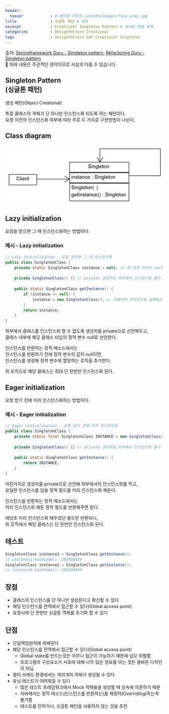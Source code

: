 ```yaml
---
header:
  teaser            : # 썸네일 이미지 /assets/images/face_army.jpg
title               : 싱글톤 패턴 # 제목
excerpt             : Creational Singleton Pattern # 썸네일 한줄 요약
categories          : DesignPattern Creational
tags                : DesignPattern GoF Creational Singleton
---
```


출처: [Springframework Guru - Singleton pattern](https://springframework.guru/gang-of-four-design-patterns/singleton-design-pattern/), [Refactoring Guru - Singleton pattern](https://refactoring.guru/design-patterns/singleton)  
🚫 아래 내용은 주관적인 생각이므로 사실과 다를 수 있습니다.

## Singleton Pattern<br>(싱글톤 패턴)

생성 패턴(Object Creational)

특정 클래스의 객체가 단 하나만 인스턴스화 되도록 하는 패턴이다.  
요청 이전의 인스턴스화 여부에 따라 주로 두 가지로 구현방법이 나뉜다.  

## Class diagram

<img src="/assets/images/posts/2022-06-14-singleton/diagram.png" alt="클래스_다이어그램">

## Lazy initialization

요청을 받으면 그 때 인스턴스화하는 방법이다.  

### 예시 - Lazy initialization

```java
// Lazy initialization - 요청 받으면 그 때 인스턴스화
public class SingletonClass {
    private static SingletonClass instance = null; // 첫 요청 전까진 null

    private SingletonClass() {} // private 생성자로 외부에서 인스턴스화 불가

    public static SingletonClass getInstance() {
        if (instance == null) {
            instance = new SingletonClass(); // 처음이자 마지막으로 실행되는 로직
        }
        return instance;
    }
}
```

외부에서 클래스를 인스턴스화 할 수 없도록 생성자를 private으로 선언해두고,  
클래스 내부에 해당 클래스 타입의 정적 변수 null로 선언한다.  

인스턴스를 반환하는 정적 메소드에서는  
인스턴스를 반환하기 전에 정적 변수의 값이 null이면,  
인스턴스를 생성해 정적 변수에 할당하는 로직을 추가한다.  

위 로직으로 해당 클래스는 최대 단 한번만 인스턴스화 된다.  

## Eager initialization

요청 받기 전에 미리 인스턴스화하는 방법이다.

### 예시 - Eager initialization

```java
// Eager initialization - 요청 받기 전에 미리 인스턴스화
public class SingletonClass {
    private static final SingletonClass INSTANCE = new SingletonClass();
 
    private SingletonClass() {} // private 생성자로 외부에서 인스턴스화 불가
 
    public static SingletonClass getInstance() {
        return INSTANCE;
    }
}
```

마찬가지로 생성자를 private으로 선언해 외부에서의 인스턴스화를 막고,  
유일한 인스턴스를 담을 정적 필드를 미리 인스턴스화 해둔다.  

인스턴스를 반환하는 정적 메소드에서는  
미리 인스턴스화 해둔 정적 필드를 반환해주면 된다.  

애당초 미리 인스턴스화 해두었던 필드만 반환되니,  
위 로직에서 해당 클래스는 단 한번만 인스턴스화 된다.

## 테스트

```java
SingletonClass instance1 = SingletonClass.getInstance();
// instance1.hashCode(): 292938459
SingletonClass instance2 = SingletonClass.getInstance();
// instance2.hashCode(): 292938459
```

## 장점

- 클래스의 인스턴스를 단 하나만 생성된다고 확신할 수 있다
- 해당 인스턴스를 전역에서 접근할 수 있다(Global access point)
- 요청시에 단 한번만 싱글톤 객체를 초기화 할 수 있다

## 단점

- 단일책임원칙에 위배된다
- 해당 인스턴스를 전역에서 접근할 수 있다(Global access point)
  - Global state를 만드는것은 아무나 접근이 가능하기 때문에 넘모 위험함
  - 프로그램의 구성요소가 서로에 대해 너무 많은 정보를 아는 것은 올바른 디자인이 아님
- 멀티 쓰레드 환경에서는 여러개의 객체가 생성될 수 있다
- 유닛 테스트가 어려워질 수 있다
  - 많은 테스트 프레임워크에서 Mock 객체들을 생성할 때 상속에 의존하기 때문
  - 자바에서는 정적 메소드(인스턴스를 반환하는)를 재정의(Overriding)하는게 불가함
  - 테스트를 안하거나, 싱글톤 패턴을 사용하지 않는 것을 추천
